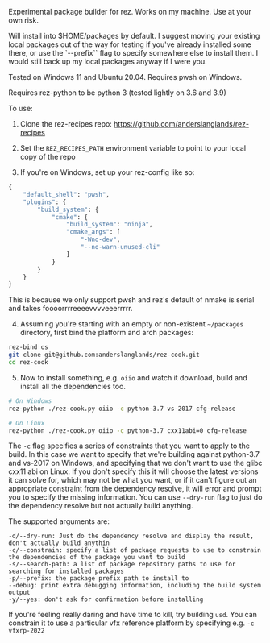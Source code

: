 Experimental package builder for rez. Works on my machine. Use at your own risk. 

Will install into $HOME/packages by default. I suggest moving your existing local packages out of the way for testing if you've already installed some there, or use the `--prefix`` flag to specify somewhere else to install them. I would still back up my local packages anyway if I were you.

Tested on Windows 11 and Ubuntu 20.04. Requires pwsh on Windows. 

Requires rez-python to be python 3 (tested lightly on 3.6 and 3.9)

To use:

1. Clone the rez-recipes repo: https://github.com/anderslanglands/rez-recipes
2. Set the `REZ_RECIPES_PATH` environment variable to point to your local copy of the repo

3. If you're on Windows, set up your rez-config like so:
```python
{
    "default_shell": "pwsh",
    "plugins": {
        "build_system": {
            "cmake": {
                "build_system": "ninja",
                "cmake_args": [
                    "-Wno-dev",
                    "--no-warn-unused-cli"
                ]
            }
        }
    }
}
```
This is because we only support pwsh and rez's default of nmake is serial and takes foooorrrreeeevvvveeerrrrr.

4. Assuming you're starting with an empty or non-existent `~/packages` directory, first bind the platform and arch packages:
```bash
rez-bind os
git clone git@github.com:anderslanglands/rez-cook.git
cd rez-cook
```

5. Now to install something, e.g. `oiio` and watch it download, build and install all the dependencies too. 
```bash
# On Windows
rez-python ./rez-cook.py oiio -c python-3.7 vs-2017 cfg-release

# On Linux
rez-python ./rez-cook.py oiio -c python-3.7 cxx11abi=0 cfg-release

```
The `-c` flag specifies a series of constraints that you want to apply to the build. In this case we want to specify that we're building against python-3.7 and vs-2017 on Windows, and specifying that we don't want to use the glibc cxx11 abi on Linux. If you don't specify this it will choose the latest versions it can solve for, which may not be what you want, or if it can't figure out an appropriate constraint from the dependency resolve, it will error and prompt you to specify the missing information. You can use `--dry-run` flag to just do the dependency resolve but not actually build anything.


The supported arguments are:
```
-d/--dry-run: Just do the dependency resolve and display the result, don't actually build anythin
-c/--constrain: specify a list of package requests to use to constrain the dependencies of the package you want to build
-s/--search-path: a list of package repository paths to use for searching for installed packages
-p/--prefix: the package prefix path to install to
--debug: print extra debugging information, including the build system output
-y/--yes: don't ask for confirmation before installing
```

If you're feeling really daring and have time to kill, try building `usd`. You can constrain it to use a particular vfx reference platform by specifying e.g. `-c vfxrp-2022`
